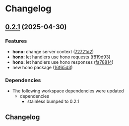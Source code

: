 # Changelog

## [0.2.1](https://github.com/stainless-api/stl-api/compare/hono-v0.2.0...hono-v0.2.1) (2025-04-30)


### Features

* **hono:** change server context ([72721d2](https://github.com/stainless-api/stl-api/commit/72721d2a8e61f19e72a445244b1413d5ad4501d3))
* **hono:** let handlers use hono requests ([f819d93](https://github.com/stainless-api/stl-api/commit/f819d937b2a0afa42481c39200959c6ace7c9faf))
* **hono:** let handlers use hono responses ([fa78814](https://github.com/stainless-api/stl-api/commit/fa7881418a71917ae2879bdd595b16450794622e))
* new hono package ([16f65d3](https://github.com/stainless-api/stl-api/commit/16f65d3e4d2c7a53d9d1c57040f006f1cca190e1))


### Dependencies

* The following workspace dependencies were updated
  * dependencies
    * stainless bumped to 0.2.1

## Changelog
